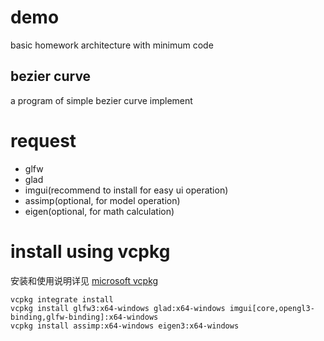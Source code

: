 # demo

basic homework architecture with minimum code
## bezier curve

a program of simple bezier curve implement

# request
* glfw
* glad
* imgui(recommend to install for easy ui operation)
* assimp(optional, for model operation)
* eigen(optional, for math calculation)

# install using vcpkg
安装和使用说明详见 [microsoft vcpkg](https://github.com/microsoft/vcpkg)

    vcpkg integrate install
    vcpkg install glfw3:x64-windows glad:x64-windows imgui[core,opengl3-binding,glfw-binding]:x64-windows
    vcpkg install assimp:x64-windows eigen3:x64-windows